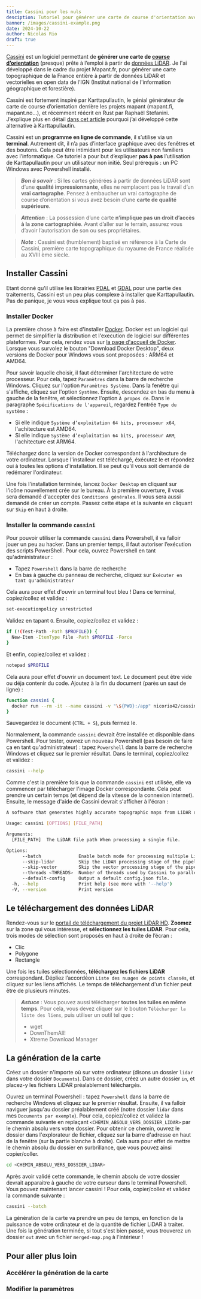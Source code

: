 ```yaml
---
title: Cassini pour les nuls
desciption: Tutoriel pour générer une carte de course d'orientation avec Cassini
banner: /images/cassini-example.png
date: 2024-10-22
author: Nicolas Rio
draft: true
---
```


[Cassini](https://cassini-map.com) est un logiciel permettant de **générer une carte de [course d’orientation](https://www.ffcorientation.fr/decouvrir/comment/)** (presque) prête à l’emploi à partir de [données LiDAR](https://fr.wikipedia.org/wiki/Lidar). Je l'ai développé dans le cadre du projet Mapant.fr, pour générer une carte topographique de la France entière à partir de données LiDAR et vectorielles en open data de l’IGN (Institut national de l'information géographique et forestière).

Cassini est fortement inspiré par Karttapullautin, le génial générateur de carte de course d’orientation derrière les projets mapant (mapant.fi, mapant.no…), et récemment réécrit en Rust par Raphaël Stefanini. J’explique plus en détail [dans cet article](https://cassini-map.com/what-and-why/) pourquoi j’ai développé cette alternative à Karttapullautin.

Cassini est un **programme en ligne de commande**, il s’utilise via un **terminal**. Autrement dit, il n’a pas d’interface graphique avec des fenêtres et des boutons. Cela peut être intimidant pour les utilisateurs non familiers avec l’informatique. Ce tutoriel a pour but d’expliquer **pas à pas** l’utilisation de Karttapullautin pour un utilisateur non initié. Seul prérequis : un PC Windows avec Powershell installé.

> **_Bon à savoir_** : Si les cartes générées à partir de données LiDAR sont d’une **qualité impressionnante**, elles ne remplacent pas le travail d’un **vrai cartographe**. Pensez à embaucher un vrai cartographe de course d’orientation si vous avez besoin d’une **carte de qualité supérieure**.

> **_Attention_** : La possession d’une carte **n’implique pas un droit d’accès à la zone cartographiée**. Avant d’aller sur le terrain, assurez vous d’avoir l’autorisation de son ou ses propriétaires.

> **_Note_** : Cassini est (humblement) baptisé en référence à la Carte de Cassini, première carte topographique du royaume de France réalisée au XVIII ème siècle.

## Installer Cassini

Etant donné qu'il utilise les librairies [PDAL](https://pdal.io) et [GDAL](https://gdal.org) pour une partie des traitements, Cassini est un peu plus complexe à installer que Karttapullautin. Pas de panique, je vous vous explique tout ça pas à pas.

### Installer Docker

La première chose à faire est d'installer [Docker](https://docker.com). Docker est un logiciel qui permet de simplifier la distribution et l'execution de logiciel sur différentes plateformes. Pour cela, rendez vous sur [la page d'accueil de Docker](https://docker.com). Lorsque vous survolez le bouton "Download Docker Desktop", deux versions de Docker pour Windows vous sont proposées : ARM64 et AMD64. 

Pour savoir laquelle choisir, il faut déterminer l'architecture de votre processeur. Pour cela, tapez `Paramètres` dans la barre de recherche Windows. Cliquez sur l'option `Paramètres Système`. Dans la fenêtre qui s'affiche, cliquez sur l'option `Système`. Ensuite, descendez en bas du menu à gauche de la fenêtre, et sélectionnez l'option `À propos de`. Dans le paragraphe `Spécifications de l'appareil`, regardez l'entrée `Type du système` :

- Si elle indique `Système d’exploitation 64 bits, processeur x64`, l'achitecture est AMD64.
- Si elle indique `Système d’exploitation 64 bits, processeur ARM`, l'achitecture est ARM64.

Téléchargez donc la version de Docker correspondant à l'architecture de votre ordinateur. Lorsque l'installeur est téléchargé, éxécutez le et répondez oui à toutes les options d'installation. Il se peut qu'il vous soit demandé de redémarer l'ordinateur.

Une fois l'installation terminée, lancez `Docker Desktop` en cliquant sur l'icône nouvellement crée sur le bureau. À la première ouverture, il vous sera demandé d'accepter des `Conditions générales`. Il vous sera aussi demandé de créer un compte. Passez cette étape et la suivante en cliquant sur `Skip` en haut à droite.

### Installer la commande `cassini`

Pour pouvoir utiliser la commande `cassini` dans Powershell, il va falloir jouer un peu au hacker. Dans un premier temps, il faut autoriser l’exécution des scripts PowerShell. Pour cela, ouvrez Powershell en tant qu'administrateur :
- Tapez `Powershell` dans la barre de recherche
- En bas à gauche du panneau de recherche, cliquez sur `Exécuter en tant qu'administrateur`

Cela aura pour effet d'ouvrir un terminal tout bleu ! Dans ce terminal, copiez/collez et validez :

```sh
set-executionpolicy unrestricted
```

Validez en tapant `O`. Ensuite, copiez/collez et validez :

```sh
if (!(Test-Path -Path $PROFILE)) {
  New-Item -ItemType File -Path $PROFILE -Force
}
```

Et enfin, copiez/collez et validez :

```sh
notepad $PROFILE
```

Cela aura pour effet d'ouvrir un document text. Le document peut être vide ou déja contenir du code. Ajoutez à la fin du document (parès un saut de ligne) :

```sh
function cassini {
  docker run --rm -it --name cassini -v "\${PWD}:/app" nicorio42/cassini $args
}
```

Sauvegardez le document (`CTRL + S`), puis fermez le.

Normalement, la commande `cassini` devrait être installée et disponible dans Powershell. Pour tester, ouvrez un nouveau Powershell (pas besoin de faire ça en tant qu'administrateur) : tapez `Powershell` dans la barre de recherche Windows et cliquez sur le premier résultat. Dans le terminal, copiez/collez et validez :

```sh
cassini --help
```

Comme c'est la première fois que la commande `cassini` est utilisée, elle va commencer par télécharger l'image Docker correspondante. Cela peut prendre un certain temps (et dépend de la vitesse de la connexion internet). Ensuite, le message d'aide de Cassini devrait s'afficher à l'écran :

```sh
A software that generates highly accurate topographic maps from LiDAR data. See documentation: https://cassini-map.com

Usage: cassini [OPTIONS] [FILE_PATH]

Arguments:
  [FILE_PATH]  The LiDAR file path When processing a single file.

Options:
      --batch              Enable batch mode for processing multiple LiDAR files placed in the in directory
      --skip-lidar         Skip the LiDAR processing stage of the pipeline (only if you already ran cassini once with the same input files).
      --skip-vector        Skip the vector processing stage of the pipeline.
      --threads <THREADS>  Number of threads used by Cassini to parallelize the work in batch mode (default 3).
      --default-config     Output a default config.json file.
  -h, --help               Print help (see more with '--help')
  -V, --version            Print version
```

## Le téléchargement des données LiDAR

Rendez-vous sur le [portail de téléchargement du projet LiDAR HD](https://diffusion-lidarhd.ign.fr/). **Zoomez** sur la zone qui vous intéresse, et **sélectionnez les tuiles LiDAR**. Pour cela, trois modes de sélection sont proposés en haut à droite de l’écran :
- Clic
- Polygone
- Rectangle

Une fois les tuiles sélectionnées, **téléchargez les fichiers LiDAR** correspondant. Dépliez l’accordéon `Liste des nuages de points classés`, et cliquez sur les liens affichés. Le temps de téléchargement d'un fichier peut être de plusieurs minutes.

> **_Astuce_** : Vous pouvez aussi télécharger **toutes les tuiles en même temps**. Pour cela, vous devez cliquer sur le bouton `Télécharger la liste des liens`, puis utiliser un outil tel que :
> - wget
> - DownThemAll!
> - Xtreme Download Manager

## La génération de la carte

Créez un dossier n'importe où sur votre ordinateur (disons un dossier `lidar` dans votre dossier `Documents`). Dans ce dossier, créez un autre dossier `in`, et placez-y les fichiers LiDAR préalablement téléchargés.

Ouvrez un terminal Powershell : tapez `Powershell` dans la barre de recherche Windows et cliquez sur le premier résultat. Ensuite, il va falloir naviguer jusqu'au dossier préalablement créé (notre dossier `lidar` dans mes `Documents par exemple`). Pour cela, copiez/collez et validez la commande suivante en replaçant `<CHEMIN_ABSOLU_VERS_DOSSIER_LIDAR>` par le chemin absolu vers votre dossier. Pour obtenir ce chemin, ouvrez le dossier dans l'explorateur de fichier, cliquez sur la barre d'adresse en haut de la fenêtre (sur la partie blanche à droite). Cela aura pour effet de mettre le chemin absolu du dossier en surbrillance, que vous pouvez ainsi copier/coller.

```sh
cd <CHEMIN_ABSOLU_VERS_DOSSIER_LIDAR>
```

Après avoir validé cette commande, le chemin absolu de votre dossier devrait apparaitre à gauche de votre curseur dans le terminal Powershell. Vous pouvez maintenant lancer cassini ! Pour cela, copier/collez et validez la commande suivante :

```sh
cassini --batch
```

La génération de la carte va prendre un peu de temps, en fonction de la puissance de votre ordinateur et de la quantité de fichier LiDAR à traiter. Une fois la génération terminée, si tout s'est bien passé, vous trouverez un dossier `out` avec un fichier `merged-map.png` à l'intérieur !

## Pour aller plus loin

### Accélérer la génération de la carte

### Modifier la paramètres